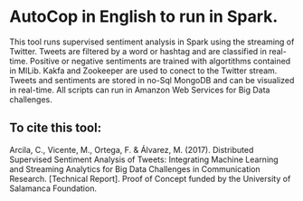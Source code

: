 # AutoCop in English to run in Spark. 
This tool runs supervised sentiment analysis in Spark using the streaming of Twitter. Tweets are filtered by a word or hashtag and are  classified in real-time. Positive or negative sentiments are trained with algortithms contained in MlLib. Kakfa and Zookeeper are used to conect to the Twitter stream. Tweets and sentiments are stored in no-Sql MongoDB and can be visualized in real-time. All scripts can run in Amanzon Web Services for Big Data challenges.

## To cite this tool:

Arcila, C., Vicente, M., Ortega, F. & Álvarez, M. (2017). Distributed Supervised Sentiment Analysis of Tweets: Integrating Machine Learning and Streaming Analytics for Big Data Challenges in Communication Research. [Technical Report]. Proof of Concept funded by the University of Salamanca Foundation.
